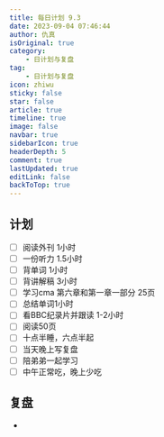 ```yaml
---
title: 每日计划 9.3
date: 2023-09-04 07:46:44
author: 仇真
isOriginal: true
category: 
    - 日计划与复盘
tag:
    - 日计划与复盘
icon: zhiwu
sticky: false
star: false
article: true
timeline: true
image: false
navbar: true
sidebarIcon: true
headerDepth: 5
comment: true
lastUpdated: true
editLink: false
backToTop: true
---
```


## 计划

- [ ] 阅读外刊 1小时
- [ ] 一份听力 1.5小时
- [ ] 背单词 1小时
- [ ] 背讲解稿 3小时
- [ ] 学习cma 第六章和第一章一部分 25页
- [ ] 总结单词1小时
- [ ] 看BBC纪录片并跟读 1-2小时
- [ ] 阅读50页
- [ ] 十点半睡，六点半起
- [ ] 当天晚上写复盘
- [ ] 陪弟弟一起学习
- [ ] 中午正常吃，晚上少吃

## 复盘

- 
